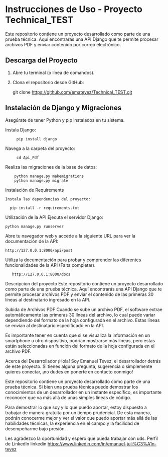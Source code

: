 # Instrucciones de Uso - Proyecto Technical_TEST

Este repositorio contiene un proyecto desarrollado como parte de una prueba técnica. Aquí encontrarás una API Django que te permite procesar archivos PDF y enviar contenido por correo electrónico.

## Descarga del Proyecto

1. Abre tu terminal (o línea de comandos).

2. Clona el repositorio desde GitHub:

   git clone https://github.com/ematevez/Technical_TEST.git

## Instalación de Django y Migraciones
  Asegúrate de tener Python y pip instalados en tu sistema.

  Instala Django:
      
         pip install django

  Navega a la carpeta del proyecto:

         cd Api_Pdf
  
  Realiza las migraciones de la base de datos:
        
        python manage.py makemigrations
        python manage.py migrate

  Instalación de Requirements

    Instala las dependencias del proyecto:
      
      pip install -r requirements.txt

Utilización de la API
Ejecuta el servidor Django:

    python manage.py runserver

Abre tu navegador web y accede a la siguiente URL para ver la documentación de la API:

    http://127.0.0.1:8000/api/post

Utiliza la documentación para probar y comprender las diferentes funcionalidades de la API (Falta completar).

       http://127.0.0.1:8000/docs

Descripcion del proyecto
   Este repositorio contiene un proyecto desarrollado como parte de una prueba técnica. 
   Aquí encontrarás una API Django que te permite procesar archivos PDF y enviar el contenido de las primeras 30 líneas al destinatario ingresado en la API.

Subida de Archivos PDF
   Cuando se sube un archivo PDF, el software extrae automáticamente las primeras 30 líneas del archivo, 
   lo cual puede variar dependiendo del formato de la hoja configurada en el archivo. 
   Estas líneas se envían al destinatario especificado en la API.

   Es importante tener en cuenta que si se visualiza la información en un smartphone u otro dispositivo, podrían mostrarse más líneas, 
   pero estas están seleccionadas en función del formato de la hoja configurada en el archivo PDF.

Acerca del Desarrollador
¡Hola! Soy Emanuel Tevez, el desarrollador detrás de este proyecto. Si tienes alguna pregunta, sugerencia o simplemente quieres conectar, ¡no dudes en ponerte en contacto conmigo!

Este repositorio contiene un proyecto desarrollado como parte de una prueba técnica. Si bien una prueba técnica puede demostrar los conocimientos de un desarrollador en un instante específico, es importante reconocer que va más allá de unas simples líneas de código.

Para demostrar lo que soy y lo que puedo aportar, estoy dispuesto a trabajar de manera gratuita por un tiempo prudencial. De esta manera, podrán conocerme mejor y ver el valor que puedo aportar más allá de las habilidades técnicas, la experiencia en el campo y la facilidad de desempeñarme bajo presión.

Les agradezco la oportunidad y espero que pueda trabajar con uds.
Perfil de LinkedIn
linkedin https://www.linkedin.com/in/emanuel-juli%C3%A1n-tevez
